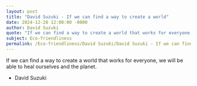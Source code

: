 ```yaml
---
layout: post
title: "David Suzuki - If we can find a way to create a world"
date: 2024-12-28 12:00:00 -0000
author: David Suzuki
quote: "If we can find a way to create a world that works for everyone, we will be able to heal ourselves and the planet."
subject: Eco-friendliness
permalink: /Eco-friendliness/David Suzuki/David Suzuki - If we can find a way to create a world
---
```


If we can find a way to create a world that works for everyone, we will be able to heal ourselves and the planet.

- David Suzuki
